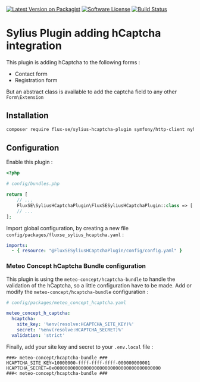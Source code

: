 [![Latest Version on Packagist][ico-version]][link-packagist]
[![Software License][ico-license]](LICENSE)
[![Build Status][ico-github-actions]][link-github-actions]

# Sylius Plugin adding hCaptcha integration

This plugin is adding hCaptcha to the following forms :

- Contact form
- Registration form

But an abstract class is available to add the captcha field to any other `Form\Extension`

## Installation

```bash
composer require flux-se/sylius-hcaptcha-plugin symfony/http-client nyholm/psr7
```
## Configuration

Enable this plugin :

```php
<?php

# config/bundles.php

return [
    // ...
    FluxSE\SyliusHCaptchaPlugin\FluxSESyliusHCaptchaPlugin::class => ['all' => true],
    // ...
];
```

Import global configuration, by creating a new file `config/packages/fluxse_sylius_hcaptcha.yaml` :

```yaml
imports:
  - { resource: "@FluxSESyliusHCaptchaPlugin/config/config.yaml" } 
```

### Meteo Concept hCaptcha Bundle configuration

This plugin is using the `meteo-concept/hcaptcha-bundle` to handle the validation of the
hCaptcha, so a little configuration have to be made.
Add or modify the `meteo-concept/hcaptcha-bundle` configuration :

```yaml
# config/packages/meteo_concept_hcaptcha.yaml

meteo_concept_h_captcha:
  hcaptcha:
    site_key: '%env(resolve:HCAPTCHA_SITE_KEY)%'
    secret: '%env(resolve:HCAPTCHA_SECRET)%'
  validation: 'strict'

```

Finally, add your site key and secret to your `.env.local` file :

```dotenv
###> meteo-concept/hcaptcha-bundle ###
HCAPTCHA_SITE_KEY=10000000-ffff-ffff-ffff-000000000001
HCAPTCHA_SECRET=0x0000000000000000000000000000000000000000
###< meteo-concept/hcaptcha-bundle ###
```

[ico-version]: http://poser.pugx.org/flux-se/sylius-hcaptcha-plugin/v
[ico-license]: https://img.shields.io/badge/license-MIT-brightgreen.svg?style=flat-square
[ico-github-actions]: https://github.com/FLUX-SE/SyliusHCaptchaPlugin/workflows/Build/badge.svg

[link-packagist]: https://packagist.org/packages/flux-se/sylius-hcaptcha-plugin
[link-github-actions]: https://github.com/FLUX-SE/SyliusHCaptchaPlugin/actions?query=workflow%3A"Build"
[link-scrutinizer]: https://scrutinizer-ci.com/g/FLUX-SE/SyliusHCaptchaPlugin/code-structure
